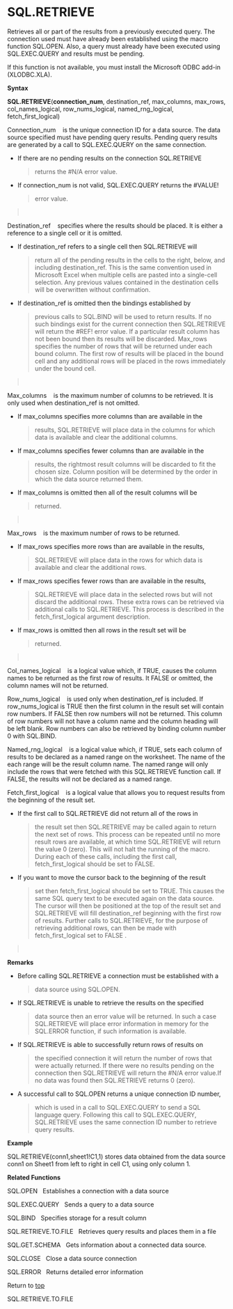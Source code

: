 SQL.RETRIEVE
============

Retrieves all or part of the results from a previously executed query.
The connection used must have already been established using the macro
function SQL.OPEN. Also, a query must already have been executed using
SQL.EXEC.QUERY and results must be pending.

If this function is not available, you must install the Microsoft ODBC
add-in (XLODBC.XLA).

**Syntax**

**SQL.RETRIEVE**(**connection\_num**, destination\_ref, max\_columns,
max\_rows, col\_names\_logical, row\_nums\_logical, named\_rng\_logical,
fetch\_first\_logical)

Connection\_num    is the unique connection ID for a data source. The
data source specified must have pending query results. Pending query
results are generated by a call to SQL.EXEC.QUERY on the same
connection.

-   If there are no pending results on the connection SQL.RETRIEVE
    > returns the \#N/A error value.

-   If connection\_num is not valid, SQL.EXEC.QUERY returns the \#VALUE!
    > error value.

>  

Destination\_ref    specifies where the results should be placed. It is
either a reference to a single cell or it is omitted.

-   If destination\_ref refers to a single cell then SQL.RETRIEVE will
    > return all of the pending results in the cells to the right,
    > below, and including destination\_ref. This is the same convention
    > used in Microsoft Excel when multiple cells are pasted into a
    > single-cell selection. Any previous values contained in the
    > destination cells will be overwritten without confirmation.

-   If destination\_ref is omitted then the bindings established by
    > previous calls to SQL.BIND will be used to return results. If no
    > such bindings exist for the current connection then SQL.RETRIEVE
    > will return the \#REF! error value. If a particular result column
    > has not been bound then its results will be discarded. Max\_rows
    > specifies the number of rows that will be returned under each
    > bound column. The first row of results will be placed in the bound
    > cell and any additional rows will be placed in the rows
    > immediately under the bound cell.

>  

Max\_columns    is the maximum number of columns to be retrieved. It is
only used when destination\_ref is not omitted.

-   If max\_columns specifies more columns than are available in the
    > results, SQL.RETRIEVE will place data in the columns for which
    > data is available and clear the additional columns.

-   If max\_columns specifies fewer columns than are available in the
    > results, the rightmost result columns will be discarded to fit the
    > chosen size. Column position will be determined by the order in
    > which the data source returned them.

-   If max\_columns is omitted then all of the result columns will be
    > returned.

>  

Max\_rows    is the maximum number of rows to be returned.

-   If max\_rows specifies more rows than are available in the results,
    > SQL.RETRIEVE will place data in the rows for which data is
    > available and clear the additional rows.

-   If max\_rows specifies fewer rows than are available in the results,
    > SQL.RETRIEVE will place data in the selected rows but will not
    > discard the additional rows. These extra rows can be retrieved via
    > additional calls to SQL.RETRIEVE. This process is described in the
    > fetch\_first\_logical argument description.

-   If max\_rows is omitted then all rows in the result set will be
    > returned.

>  

Col\_names\_logical    is a logical value which, if TRUE, causes the
column names to be returned as the first row of results. It FALSE or
omitted, the column names will not be returned.

Row\_nums\_logical    is used only when destination\_ref is included. If
row\_nums\_logical is TRUE then the first column in the result set will
contain row numbers. If FALSE then row numbers will not be returned.
This column of row numbers will not have a column name and the column
heading will be left blank. Row numbers can also be retrieved by binding
column number 0 with SQL.BIND.

Named\_rng\_logical    is a logical value which, if TRUE, sets each
column of results to be declared as a named range on the worksheet. The
name of the each range will be the result column name. The named range
will only include the rows that were fetched with this SQL.RETRIEVE
function call. If FALSE, the results will not be declared as a named
range.

Fetch\_first\_logical    is a logical value that allows you to request
results from the beginning of the result set.

-   If the first call to SQL.RETRIEVE did not return all of the rows in
    > the result set then SQL.RETRIEVE may be called again to return the
    > next set of rows. This process can be repeated until no more
    > result rows are available, at which time SQL.RETRIEVE will return
    > the value 0 (zero). This will not halt the running of the macro.
    > During each of these calls, including the first call,
    > fetch\_first\_logical should be set to FALSE.

-   If you want to move the cursor back to the beginning of the result
    > set then fetch\_first\_logical should be set to TRUE. This causes
    > the same SQL query text to be executed again on the data source.
    > The cursor will then be positioned at the top of the result set
    > and SQL.RETRIEVE will fill destination\_ref beginning with the
    > first row of results. Further calls to SQL.RETRIEVE, for the
    > purpose of retrieving additional rows, can then be made with
    > fetch\_first\_logical set to FALSE .

>  

**Remarks**

-   Before calling SQL.RETRIEVE a connection must be established with a
    > data source using SQL.OPEN.

-   If SQL.RETRIEVE is unable to retrieve the results on the specified
    > data source then an error value will be returned. In such a case
    > SQL.RETRIEVE will place error information in memory for the
    > SQL.ERROR function, if such information is available.

-   If SQL.RETRIEVE is able to successfully return rows of results on
    > the specified connection it will return the number of rows that
    > were actually returned. If there were no results pending on the
    > connection then SQL.RETRIEVE will return the \#N/A error value.If
    > no data was found then SQL.RETRIEVE returns 0 (zero).

-   A successful call to SQL.OPEN returns a unique connection ID number,
    > which is used in a call to SQL.EXEC.QUERY to send a SQL language
    > query. Following this call to SQL.EXEC.QUERY, SQL.RETRIEVE uses
    > the same connection ID number to retrieve query results.

**Example**

SQL.RETRIEVE(conn1,sheet1!C1,1) stores data obtained from the data
source conn1 on Sheet1 from left to right in cell C1, using only column
1.

**Related Functions**

SQL.OPEN   Establishes a connection with a data source

SQL.EXEC.QUERY   Sends a query to a data source

SQL.BIND   Specifies storage for a result column

SQL.RETRIEVE.TO.FILE   Retrieves query results and places them in a file

SQL.GET.SCHEMA   Gets information about a connected data source.

SQL.CLOSE   Close a data source connection

SQL.ERROR   Returns detailed error information

Return to [top](#Q)

SQL.RETRIEVE.TO.FILE
